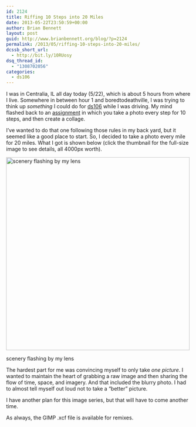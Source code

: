 ```yaml
---
id: 2124
title: Riffing 10 Steps into 20 Miles
date: 2013-05-22T23:50:59+00:00
author: Brian Bennett
layout: post
guid: http://www.brianbennett.org/blog/?p=2124
permalink: /2013/05/riffing-10-steps-into-20-miles/
dcssb_short_url:
  - http://bit.ly/10RUosy
dsq_thread_id:
  - "1308702056"
categories:
  - ds106
---
```

I was in Centralia, IL all day today (5/22), which is about 5 hours from where I live. Somewhere in between hour 1 and boredtodeathville, I was trying to think up _something_ I could do for [ds106](http://www.ds106.us) while I was driving. My mind flashed back to an [assignment](http://assignments.ds106.us/assignments/10-step-photo-challenge/) in which you take a photo every step for 10 steps, and then create a collage.

I&#8217;ve wanted to do that one following those rules in my back yard, but it seemed like a good place to start. So, I decided to take a photo every mile for 20 miles. What I got is shown below (click the thumbnail for the full-size image to see details, all 4000px worth).

<div id="attachment_2125" style="max-width: 510px" class="wp-caption aligncenter">
  <a href="http://www.ohheybrian.com/images/20miles.png"><img src="http://blog.ohheybrian.com/wp-content/uploads/2013/05/20milessmall.png" alt="scenery flashing by my lens" width="500" height="525" class="size-full wp-image-2125" srcset="https://blog.ohheybrian.com/wp-content/uploads/2013/05/20milessmall.png 500w, https://blog.ohheybrian.com/wp-content/uploads/2013/05/20milessmall-285x300.png 285w, https://blog.ohheybrian.com/wp-content/uploads/2013/05/20milessmall-95x100.png 95w" sizes="(max-width: 500px) 100vw, 500px" /></a>
  
  <p class="wp-caption-text">
    scenery flashing by my lens
  </p>
</div>

The hardest part for me was convincing myself to only take _one picture_. I wanted to maintain the heart of grabbing a raw image and then sharing the flow of time, space, and imagery. And that included the blurry photo. I had to almost tell myself out loud not to take a &#8220;better&#8221; picture.

I have another plan for this image series, but that will have to come another time.

As always, the GIMP .xcf file is available for remixes.